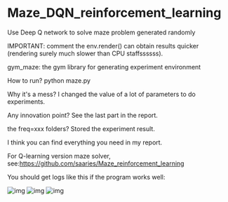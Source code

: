 # Maze_DQN_reinforcement_learning

Use Deep Q network to solve maze problem generated randomly

IMPORTANT: comment the env.render() can obtain results quicker (rendering surely much slower than CPU staffssssss).

gym_maze: the gym library for generating experiment environment

How to run? python maze.py

Why it's a mess? I changed the value of a lot of parameters to do experiments.

Any innovation point? See the last part in the report.

the freq=xxx folders? Stored the experiment result.

I think you can find everything you need in my report.

For Q-learning version maze solver, see:https://github.com/saaries/Maze_reinforcement_learning

You should get logs like this if the program works well:

![img](https://github.com/saaries/Maze_DQN_reinforcement_learning/blob/master/log_1.png)
![img](https://github.com/saaries/Maze_DQN_reinforcement_learning/blob/master/log_2.png)
![img](https://github.com/saaries/Maze_DQN_reinforcement_learning/blob/master/log_3.png)
